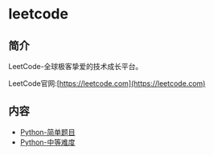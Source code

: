 # leetcode

## 简介
LeetCode-全球极客挚爱的技术成长平台。

LeetCode官网:[https://leetcode.com](https://leetcode.com)
## 内容
- [Python-简单题目](https://bond-huang.github.io/huang/08-Python/03-Python_LeetCode/01-Python-%E7%AE%80%E5%8D%95%E9%A2%98%E7%9B%AE.html)
- [Python-中等难度](https://bond-huang.github.io/huang/08-Python/03-Python_LeetCode/11-Python-%E4%B8%AD%E7%AD%89%E9%9A%BE%E5%BA%A6.html)
